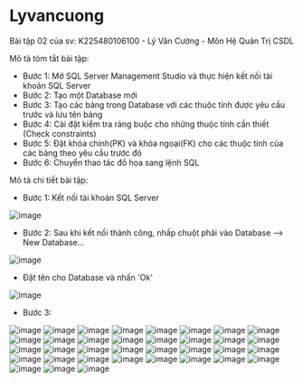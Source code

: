 # Lyvancuong
Bài tập 02 của sv: K225480106100 - Lý Văn Cường - Môn Hệ Quản Trị CSDL

Mô tả tóm tắt bài tập:
 - Bước 1: Mở SQL Server Management Studio và thực hiện kết nối tài khoản SQL Server
 - Bước 2: Tạo một Database mới
 - Bước 3: Tạo các bảng trong Database với các thuộc tính được yêu cầu trước và lưu tên bảng
 - Bước 4: Cài đặt kiểm tra ràng buộc cho những thuộc tính cần thiết (Check constraints)
 - Bước 5: Đặt khóa chính(PK) và khóa ngoại(FK) cho các thuộc tính của các bảng theo yêu cầu trước đó
 - Bước 6: Chuyển thao tác đồ họa sang lệnh SQL


Mô tả chi tiết bài tập:
- Bước 1: Kết nối tài khoản SQL Server
  
![image](https://github.com/user-attachments/assets/2e02fbf7-f86d-4df2-8d96-8bcab6c77904)

- Bước 2: Sau khi kết nối thành công, nhấp chuột phải vào Database --> New Database...
  
![image](https://github.com/user-attachments/assets/9937980c-b509-46f7-a547-56a2780cfaeb)

 + Đặt tên cho Database và nhấn 'Ok'

![image](https://github.com/user-attachments/assets/98439715-4958-4bcd-944a-76afdca8aa81)

- Bước 3: 

![image](https://github.com/user-attachments/assets/e6b880c5-02e8-4371-839d-1a448373a734)
![image](https://github.com/user-attachments/assets/ba5522ce-64e4-4c00-a8dd-daea7e9b1863)
![image](https://github.com/user-attachments/assets/12822d8b-8cd1-4d91-813c-50e5016a2674)
![image](https://github.com/user-attachments/assets/6b0a454c-7cdd-4857-8705-3c5ae18df802)
![image](https://github.com/user-attachments/assets/37907bca-cc6b-4c52-8e54-92738b07e751)
![image](https://github.com/user-attachments/assets/5eadf1d2-38b4-48fa-bbb2-70a93766fd04)
![image](https://github.com/user-attachments/assets/e3195ea2-79d6-4f43-8ae1-81b72cabfafb)
![image](https://github.com/user-attachments/assets/42b954b1-c15c-4705-9557-79c0a1fe422e)
![image](https://github.com/user-attachments/assets/0261ff1a-fb43-4807-86d9-331750a484b3)
![image](https://github.com/user-attachments/assets/32f7e330-5630-41f7-9996-5529dd9c217f)
![image](https://github.com/user-attachments/assets/8e7ed316-db2a-4ed0-a8a2-0c2e378fd089)
![image](https://github.com/user-attachments/assets/992c1036-2371-42eb-9b5c-fad4e1e84714)
![image](https://github.com/user-attachments/assets/a6e6a3f8-f742-4fe1-b85c-5a449904053b)
![image](https://github.com/user-attachments/assets/3d9b951d-fb3b-483c-aec0-89b8160e47a9)
![image](https://github.com/user-attachments/assets/e7280c92-5f68-4a37-94b9-48c49287b0b2)
![image](https://github.com/user-attachments/assets/0dce57ac-4907-4134-bbeb-4ef5b3f4cf13)
![image](https://github.com/user-attachments/assets/86c5b27b-ddab-430b-bf76-f891fb1d406f)
![image](https://github.com/user-attachments/assets/04a37791-7627-4785-b13a-f9daf3874e25)
![image](https://github.com/user-attachments/assets/748cac63-6072-4a30-81c7-079e56d05dda)
![image](https://github.com/user-attachments/assets/53d821f1-c36f-4ad0-b06e-3ee1cdbe25a3)
![image](https://github.com/user-attachments/assets/f3d35b7e-5e74-4fa1-910a-96ff3f11d711)
![image](https://github.com/user-attachments/assets/adb80dcf-df37-4331-af8c-f198b6039d6e)
![image](https://github.com/user-attachments/assets/240892ea-196b-410c-bbcf-4d400749a757)
![image](https://github.com/user-attachments/assets/785a95a4-edb9-4d55-b83e-04788dc14849)
![image](https://github.com/user-attachments/assets/e7c73da7-30f4-463d-8ec6-1ef96fa5ecac)
![image](https://github.com/user-attachments/assets/649b023d-4a0a-4b71-96ac-88d145d44bae)
![image](https://github.com/user-attachments/assets/9854ef53-9629-4844-981d-ca56c1b4f8c2)
![image](https://github.com/user-attachments/assets/fa81b6c4-e17c-4842-a428-132a5c26d135)
![image](https://github.com/user-attachments/assets/f98aa345-81b7-4698-9a68-cd8630d329e5)
![image](https://github.com/user-attachments/assets/f1332bf8-dcf3-44ae-abc3-78e0cb0c0692)
![image](https://github.com/user-attachments/assets/3e5e4664-624c-4429-a839-60942432c528)
![image](https://github.com/user-attachments/assets/5023d34e-a34b-499d-b549-bb7ea8c5ff95)
![image](https://github.com/user-attachments/assets/38e998db-7213-4fd7-87bb-1b0700f8aa93)
![image](https://github.com/user-attachments/assets/e04a1801-2b49-42ce-bf78-d1cf3349502a)
![image](https://github.com/user-attachments/assets/1a006aaf-c918-4354-8a84-c626aec0b5a9)


